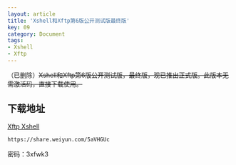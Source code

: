 ```yaml
---
layout: article
title: 'Xshell和Xftp第6版公开测试版最终版'
key: 09
category: Document
tags:
- Xshell
- Xftp
---
```


（已删除）~~Xshell和Xftp第6版公开测试版，最终版，现已推出正式版。此版本无需激活码，直接下载使用。~~

## 下载地址

[Xftp Xshell](https://share.weiyun.com/5aVHGUc)

```bash
https://share.weiyun.com/5aVHGUc
```
密码：3xfwk3
